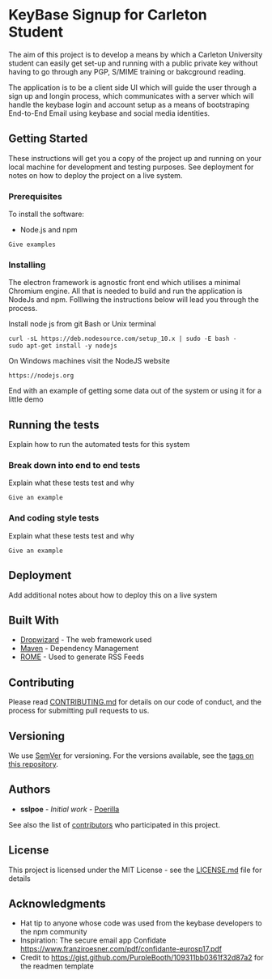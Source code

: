 # KeyBase Signup for Carleton Student

The aim of this project is to develop a means by which a Carleton University student can easily get set-up and running with 
a public private key without having to go through any PGP, S/MIME training or bakcground reading.

The application is to be a client side UI which will guide the user through a sign up and longin process, which communicates with a server which will handle the keybase login and account setup as a means of bootstraping End-to-End Email using keybase  and social media identities.

## Getting Started

These instructions will get you a copy of the project up and running on your local machine for development and testing purposes. See deployment for notes on how to deploy the project on a live system.

### Prerequisites

To install the software:
* Node.js and npm

```
Give examples
```

### Installing

The electron framework is agnostic front end which utilises a minimal Chromium engine. All that is needed to build and run 
the application is NodeJs and npm. Folllwing the instructions below will lead you through the process.

Install node js from git Bash or Unix terminal 

```
curl -sL https://deb.nodesource.com/setup_10.x | sudo -E bash -
sudo apt-get install -y nodejs
```

On Windows machines visit the NodeJS website

```
https://nodejs.org
```

End with an example of getting some data out of the system or using it for a little demo

## Running the tests

Explain how to run the automated tests for this system

### Break down into end to end tests

Explain what these tests test and why

```
Give an example
```

### And coding style tests

Explain what these tests test and why

```
Give an example
```

## Deployment

Add additional notes about how to deploy this on a live system

## Built With

* [Dropwizard](http://www.dropwizard.io/1.0.2/docs/) - The web framework used
* [Maven](https://maven.apache.org/) - Dependency Management
* [ROME](https://rometools.github.io/rome/) - Used to generate RSS Feeds

## Contributing

Please read [CONTRIBUTING.md](https://gist.github.com/PurpleBooth/b24679402957c63ec426) for details on our code of conduct, and the process for submitting pull requests to us.

## Versioning

We use [SemVer](http://semver.org/) for versioning. For the versions available, see the [tags on this repository](https://github.com/your/project/tags). 

## Authors

* **sslpoe** - *Initial work* - [Poerilla](https://github.com/Poerilla)

See also the list of [contributors](https://github.com/your/project/contributors) who participated in this project.

## License

This project is licensed under the MIT License - see the [LICENSE.md](LICENSE.md) file for details

## Acknowledgments

* Hat tip to anyone whose code was used from the keybase developers to the npm community
* Inspiration: The secure email app Confidate https://www.franziroesner.com/pdf/confidante-eurosp17.pdf
* Credit to https://gist.github.com/PurpleBooth/109311bb0361f32d87a2 for the readmen template
